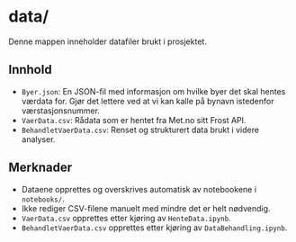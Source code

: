 
# data/  
Denne mappen inneholder datafiler brukt i prosjektet.

## Innhold

- `Byer.json`: En JSON-fil med informasjon om hvilke byer det skal hentes værdata for. Gjør det lettere ved at vi kan kalle på bynavn istedenfor værstasjonsnummer. 
- `VaerData.csv`: Rådata som er hentet fra Met.no sitt Frost API.
- `BehandletVaerData.csv`: Renset og strukturert data brukt i videre analyser.

## Merknader

- Dataene opprettes og overskrives automatisk av notebookene i `notebooks/`.
- Ikke rediger CSV-filene manuelt med mindre det er helt nødvendig.
- `VaerData.csv` opprettes etter kjøring av `HenteData.ipynb`.
- `BehandletVaerData.csv` opprettes etter kjøring av `DataBehandling.ipynb`.

